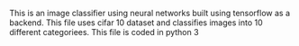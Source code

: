 This is an image classifier using neural networks built using tensorflow as a backend. This file uses cifar 10 dataset and classifies images into 10 different categoriees. This file is coded in python 3
